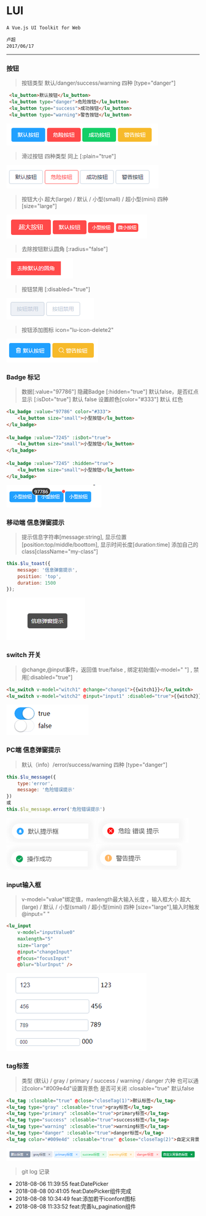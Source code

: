 # LUI

	A Vue.js UI Toolkit for Web

`卢超`<br />`2017/06/17`
****

### 按钮

>按钮类型 默认/danger/success/warning 四种 [type="danger"]

```html
 <lu_button>默认按钮</lu_button>
 <lu_button type="danger">危险按钮</lu_button>
 <lu_button type="success">成功按钮</lu_button>
 <lu_button type="warning">警告按钮</lu_button>
```

<img src="./static/img/button-1.png" />

>滑过按钮 四种类型 同上 [:plain="true"]

<img src="./static/img/button-2.png" />

>按钮大小 超大(large) / 默认 / 小型(small) / 超小型(mini) 四种 [size="large"]

<img src="./static/img/button-3.png" />

>去除按钮默认圆角 [:radius="false"]

<img src="./static/img/button-4.png" />

>按钮禁用 [:disabled="true"]

<img src="./static/img/button-5.png" />

>按钮添加图标 icon="lu-icon-delete2"

<img src="./static/img/button-6.png" />

### Badge 标记

>数据[:value="97786"] 隐藏Badge [:hidden="true"] 默认false，是否红点显示 [:isDot="true"] 默认 false 设置颜色[color="#333"] 默认 红色

```html
<lu_badge :value="97786" color="#333">
    <lu_button size="small">小型按钮</lu_button>
</lu_badge>

<lu_badge :value="7245" :isDot="true">
    <lu_button size="small">小型按钮</lu_button>
</lu_badge>

<lu_badge :value="7245" :hidden="true">
    <lu_button size="small">小型按钮</lu_button>
</lu_badge>
```

<img src="./static/img/badge-1.png" />

### 移动端 信息弹窗提示

>提示信息字符串[message:string], 显示位置[position:top/middle/boottom], 显示时间长度[duration:time] 添加自己的class[className="my-class"]

```javascript
this.$lu_toast({
	message: '信息弹窗提示',
	position: 'top',
	duration: 1500
});
```

<img src="./static/img/toast-1.png" />

### switch 开关

>@change,@input事件，返回值 true/false , 绑定初始值[v-model=" "] , 禁用[:disabled="true"]

```html
<lu_switch v-model="witch1" @change="change1">{{witch1}}</lu_switch>
<lu_switch v-model="witch2" @input="input1" :disabled="true">{{witch2}}</lu_switch>
```

<img src="./static/img/switch-1.png" />

### PC端 信息弹窗提示

>默认（info）/error/success/warning 四种 [type="danger"]

```javascript
this.$lu_message({
    type:'error',
    message: '危险错误提示'
})
或
this.$lu_message.error('危险错误提示')
```

<img src="./static/img/message-1.png" />
<img src="./static/img/message-2.png" />
<img src="./static/img/message-3.png" />
<img src="./static/img/message-4.png" />

### input输入框

>v-model="value"绑定值，maxlength最大输入长度 ，输入框大小 超大(large) / 默认 / 小型(small) / 超小型(mini) 四种 [size="large"],输入时触发@input=" "

```html
<lu_input 
    v-model="inputValue0" 
    maxlength="5" 
    size="large" 
    @input="changeInput"
    @focus="focusInput"
    @blur="blurInput" />
```

<img src="./static/img/input-1.png" />

### tag标签

>类型 (默认) / gray / primary / success / warning / danger 六种 也可以通过color="#009e4d"设置背景色 是否可关闭 :closable="true" 默认false

```html
<lu_tag :closable="true" @close="closeTag(1)">默认标签</lu_tag>
<lu_tag type="gray" :closable="true">gray标签</lu_tag>
<lu_tag type="primary" :closable="true">primary标签</lu_tag>
<lu_tag type="success" :closable="true">success标签</lu_tag>
<lu_tag type="warning" :closable="true">warning标签</lu_tag>
<lu_tag type="danger" :closable="true">danger标签</lu_tag>
<lu_tag color="#009e4d" :closable="true" @close="closeTag(2)">自定义背景色标签</lu_tag>
```

<img src="./static/img/tag-1.png" />


> git log 记录

* 2018-08-06 11:39:55 feat:DatePicker
* 2018-08-08 00:41:05 feat:DatePicker组件完成
* 2018-08-08 10:34:49 feat:添加若干iconfont图标
* 2018-08-08 11:33:52 feat:完善lu_pagination组件